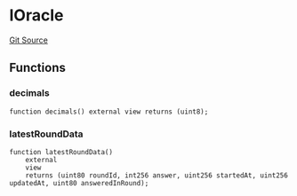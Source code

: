 # IOracle
[Git Source](https://github.com/bob-collective/bob/blob/a2d50b71441518de135cd83845410eb07966908d/src/paymasters/Oracle.sol)


## Functions
### decimals


```solidity
function decimals() external view returns (uint8);
```

### latestRoundData


```solidity
function latestRoundData()
    external
    view
    returns (uint80 roundId, int256 answer, uint256 startedAt, uint256 updatedAt, uint80 answeredInRound);
```

